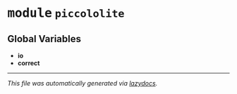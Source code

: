 <!-- markdownlint-disable -->

# <kbd>module</kbd> `piccololite`




**Global Variables**
---------------
- **io**
- **correct**




---

_This file was automatically generated via [lazydocs](https://github.com/ml-tooling/lazydocs)._
